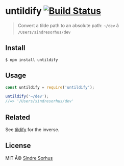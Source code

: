 # untildify [![Build Status](https://travis-ci.org/sindresorhus/untildify.svg?branch=master)](https://travis-ci.org/sindresorhus/untildify)

> Convert a tilde path to an absolute path: `~/dev` â `/Users/sindresorhus/dev`


## Install

```
$ npm install untildify
```


## Usage

```js
const untildify = require('untildify');

untildify('~/dev');
//=> '/Users/sindresorhus/dev'
```


## Related

See [tildify](https://github.com/sindresorhus/tildify) for the inverse.


## License

MIT Â© [Sindre Sorhus](https://sindresorhus.com)
